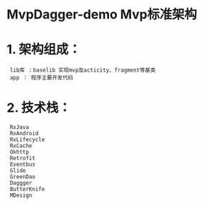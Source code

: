 # MvpDagger-demo Mvp标准架构
# 1. 架构组成：
     lib库 ：baselib 实现mvp及acticity、fragment等基类
     app ： 程序主要开发代码
    
# 2. 技术栈：
     RxJava 
     RxAndroid
     RxLifecycle
     RxCache
     Okhttp 
     Retrofit
     Eventbus
     Glide
     GreenDao
     Daggger
     ButterKnife
     MDesign
